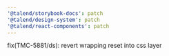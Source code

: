 ```yaml
---
'@talend/storybook-docs': patch
'@talend/design-system': patch
'@talend/react-components': patch
---
```


fix(TMC-5881/ds): revert wrapping reset into css layer
